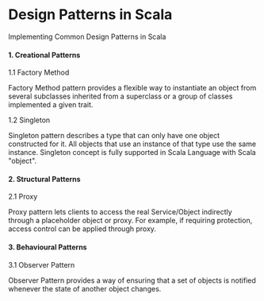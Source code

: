 Design Patterns in Scala
========================


Implementing Common Design Patterns in Scala


#### 1. Creational Patterns


1.1 Factory Method

Factory Method pattern provides a flexible way to instantiate an object from several subclasses inherited from a superclass or a group of classes implemented a given trait. 


1.2 Singleton

Singleton pattern describes a type that can only have one object constructed for it. All objects that use an instance of that type use the same instance. Singleton concept is fully supported in Scala Language with Scala "object". 


#### 2. Structural Patterns


2.1 Proxy

Proxy pattern lets clients to access the real Service/Object indirectly through a placeholder object or proxy. For example, if requiring protection, access control can be applied through proxy. 


#### 3. Behavioural Patterns 


3.1 Observer Pattern

Observer Pattern provides a way of ensuring that a set of objects is notified whenever the state of another object changes.




